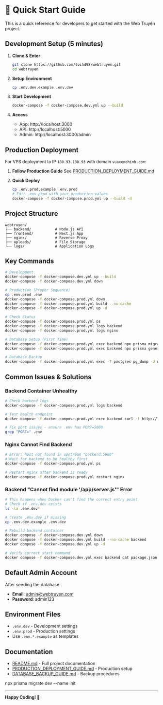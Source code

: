 # 🚀 Quick Start Guide

This is a quick reference for developers to get started with the Web Truyện project.

## Development Setup (5 minutes)

1. **Clone & Enter**

   ```bash
   git clone https://github.com/loihd98/webtruyen.git
   cd webtruyen
   ```

2. **Setup Environment**

   ```bash
   cp .env.dev.example .env.dev
   ```

3. **Start Development**

   ```bash
   docker-compose -f docker-compose.dev.yml up --build
   ```

4. **Access**
   - App: http://localhost:3000
   - API: http://localhost:5000
   - Admin: http://localhost:3000/admin

## Production Deployment

For VPS deployment to IP `180.93.138.93` with domain `vuaxemohinh.com`:

1. **Follow Production Guide**
   See [PRODUCTION_DEPLOYMENT_GUIDE.md](./PRODUCTION_DEPLOYMENT_GUIDE.md)

2. **Quick Deploy**
   ```bash
   cp .env.prod.example .env.prod
   # Edit .env.prod with your production values
   docker-compose -f docker-compose.prod.yml up --build -d
   ```

## Project Structure

```
webtruyen/
├── backend/           # Node.js API
├── frontend/          # Next.js App
├── nginx/             # Reverse Proxy
├── uploads/           # File Storage
└── logs/              # Application Logs
```

## Key Commands

```bash
# Development
docker-compose -f docker-compose.dev.yml up --build
docker-compose -f docker-compose.dev.yml down

# Production (Proper Sequence)
cp .env.prod .env
docker-compose -f docker-compose.prod.yml down
docker-compose -f docker-compose.prod.yml build --no-cache
docker-compose -f docker-compose.prod.yml up -d

# Check Status
docker-compose -f docker-compose.prod.yml ps
docker-compose -f docker-compose.prod.yml logs backend
docker-compose -f docker-compose.prod.yml logs nginx

# Database Setup (First Time)
docker-compose -f docker-compose.prod.yml exec backend npx prisma migrate deploy
docker-compose -f docker-compose.prod.yml exec backend npx prisma generate

# Database Backup
docker-compose -f docker-compose.prod.yml exec -T postgres pg_dump -U webtruyen_user webtruyen_prod > backup.sql
```

## Common Issues & Solutions

### Backend Container Unhealthy

```bash
# Check backend logs
docker-compose -f docker-compose.prod.yml logs backend

# Test health endpoint
docker-compose -f docker-compose.prod.yml exec backend curl -f http://localhost:5000/health

# Fix port issues - ensure .env has PORT=5000
grep "PORT=" .env
```

### Nginx Cannot Find Backend

```bash
# Error: host not found in upstream "backend:5000"
# Wait for backend to be healthy first
docker-compose -f docker-compose.prod.yml ps

# Restart nginx after backend is ready
docker-compose -f docker-compose.prod.yml restart nginx
```

### Backend "Cannot find module '/app/server.js'" Error

```bash
# This happens when Docker can't find the correct entry point
# Check if .env.dev exists
ls -la .env.dev*

# Create .env.dev if missing
cp .env.dev.example .env.dev

# Rebuild backend container
docker compose -f docker-compose.dev.yml down
docker compose -f docker-compose.dev.yml build --no-cache backend
docker compose -f docker-compose.dev.yml up -d

# Verify correct start command
docker compose -f docker-compose.dev.yml exec backend cat package.json | grep '"start"'
```

## Default Admin Account

After seeding the database:

- **Email**: admin@webtruyen.com
- **Password**: admin123

## Environment Files

- `.env.dev` - Development settings
- `.env.prod` - Production settings
- Use `.env.*.example` as templates

## Documentation

- [README.md](./README.md) - Full project documentation
- [PRODUCTION_DEPLOYMENT_GUIDE.md](./PRODUCTION_DEPLOYMENT_GUIDE.md) - Production setup
- [DATABASE_BACKUP_GUIDE.md](./DATABASE_BACKUP_GUIDE.md) - Backup procedures

npx prisma migrate dev --name init

---

**Happy Coding! 🎉**
